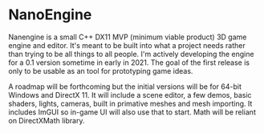 # NanoEngine

Nanengine is a small C++ DX11 MVP (minimum viable product) 3D game engine and editor. It's meant to be built into what a project needs rather than trying to be all things to all people. I'm actively developing the engine for a 0.1 version sometime in early in 2021. The goal of the first release is only to be usable as an tool for prototyping game ideas.

A roadmap will be forthcoming but the initial versions will be for 64-bit Windows and DirectX 11. It will include a scene editor, a few demos, basic shaders, lights, cameras, built in primative meshes and mesh importing. It includes ImGUI so in-game UI will also use that to start. Math will be reliant on DirectXMath library.
